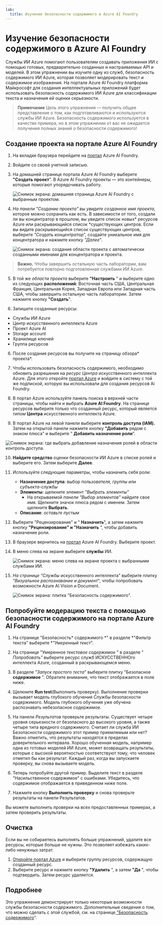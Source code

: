 ```yaml
---
lab:
  title: Изучение безопасности содержимого в Azure AI Foundry
---
```


# Изучение безопасности содержимого в Azure AI Foundry

Службы ИИ Azure помогают пользователям создавать приложения ИИ с помощью готовых, предварительно созданных и настраиваемых API и моделей. В этом упражнении вы изучите одну из служб, безопасность содержимого ИИ Azure, которая позволяет модерировать текст и содержимое изображения. На портале Azure AI Foundry платформа Майкрософт для создания интеллектуальных приложений будет использовать безопасность содержимого ИИ Azure для классификации текста и назначения ей оценки серьезности. 

> **Примечание** Цель этого упражнения — получить общее представление о том, как подготавливаются и используются службы ИИ Azure. Безопасность содержимого используется в качестве примера, но в этом упражнении от вас не ожидается получения полных знаний о безопасности содержимого!

## Создание проекта на портале Azure AI Foundry

1. На вкладке браузера перейдите на [портал](https://ai.azure.com?azure-portal=true) Azure AI Foundry.

2. Войдите со своей учетной записью. 

3. На домашней странице портала Azure AI Foundry выберите **"Создать проект**". В Azure AI Foundry проекты — это контейнеры, которые помогают упорядочивать работу.  

    ![Снимок экрана: домашняя страница Azure AI Foundry с выбранным проектом.](./media/azure-ai-foundry-home-page.png)

4. *На панели "Создание проекта" вы увидите созданное имя проекта*, которое можно сохранить как есть. В зависимости от того, создали ли вы концентратор в прошлом, вы увидите список новых* ресурсов Azure или раскрывающийся список *существующих центров. Если вы видите раскрывающийся список существующих центров, выберите *"Создать концентратор*", создайте уникальное имя для концентратора и нажмите кнопку *"Далее*".  
 
    ![Снимок экрана: создание области проекта с автоматически созданными именами для концентратора и проекта.](./media/azure-ai-foundry-create-project.png)

> **Важно.** Чтобы завершить остальную часть лаборатории, вам потребуется повторно подготовленная службами ИИ Azure.

5. В той же *области проекта* выберите **"Настроить** " и выберите одно из следующих **расположений**: Восточная часть США, Центральная Франция, Центральная Корея, Западная Европа или Западная часть США, чтобы завершить остальную часть лаборатории. Затем нажмите кнопку **"Создать**". 

1. Запишите созданные ресурсы: 
- Службы ИИ Azure
- Центр искусственного интеллекта Azure
- Проект Azure AI
- Storage account
- Хранилище ключей
- Группа ресурсов  

6. После создания ресурсов вы получите на страницу обзора* проекта*. 

7. Чтобы использовать безопасность содержимого, необходимо обновить разрешения на *ресурс Центра* искусственного интеллекта Azure. Для этого откройте [портал Azure](https://portal.azure.com?portal-azure=true) и войдите в систему с той же подпиской, которую вы использовали для создания ресурсов Ai Foundry.  

8. В портал Azure используйте панель поиска в верхней части страницы, чтобы найти и выбрать **Azure AI Foundry**. На странице ресурсов выберите только что созданный ресурс, который является *типом* **Центра** искусственного интеллекта Azure.  

9. В портал Azure на левой панели выберите **контроль доступа (IAM).** Затем на открытой панели нажмите кнопку **"Добавить** рядом с знаком плюса" и выберите " **Добавить назначение роли**". 

![Снимок экрана: где выбрать добавление назначения ролей в области контроль доступа.](./media/content-safety/access-control-step-one.png)

10. **Найдите средство** оценки безопасности ИИ Azure в списке ролей и выберите его. Затем выберите **Далее**. 

11. Используйте следующие параметры, чтобы назначить себя роли: 
    - **Назначение доступа**: выбор *пользователя, группы или субъекта-службы*
    - **Элементы**: щелкните элемент *"Выбрать элементы"*
        - На открываемой *панели "Выбор элементов"* найдите свое имя. Щелкните значок плюса рядом с именем. Затем щелкните **Выбрать**.
    - **Описание**: *оставьте пустым*

12. Выберите "Рецензирование" и " **Назначить**", а затем нажмите кнопку **"Рецензирование" и "Назначить** ", чтобы добавить назначение роли.    

13. В браузере вернитесь на [портал](https://ai.azure.com?azure-portal=true) Azure AI Foundry. Выберите проект. 

14. В меню слева на экране выберите **службы** ИИ.
 
    ![Снимок экрана: меню слева на экране проекта с выбранными службами ИИ.](./media/azure-ai-foundry-ai-services.png)  

15. *На странице "Службы* искусственного интеллекта" выберите плитку *"Визуальное распознавание и документ*", чтобы попробовать возможности Azure AI Vision и Document.
    
    ![Снимок экрана: плитка "Безопасность содержимого".](./media/content-safety-tile.png)

## Попробуйте модерацию текста с помощью безопасности содержимого на портале Azure AI Foundry 

1. На странице "Безопасность* содержимого *" в разделе *"Фильтр текста" выберите **"Умеренный *текст**".

2. На странице "Умеренное *текстовое содержимое* " в разделе " *Попробовать"* выберите ресурс служб ИСКУССТВЕННОго интеллекта Azure, созданный в раскрывающемся меню.   

3. В разделе *"Запуск простого теста*" выберите плитку "Безопасное **содержимое** ". Обратите внимание, что текст отображается в поле ниже. 

4. Щелкните **Run test**(Выполнить проверку). Выполнение проверки вызывает модель глубокого обучения Службы безопасности содержимого. Модель глубокого обучения уже обучена распознавать небезопасное содержимое.

5. На панели *Результатов* проверьте результаты. Существует четыре уровня серьезности от безопасного до высокого уровня, а также четыре типа вредного содержимого. Считает ли служба ИИ Безопасности содержимого этот пример приемлемым или нет? Важно отметить, что результаты находятся в пределах доверительного интервала. Хорошо обученная модель, например одна из готовых моделей ИИ Azure, может возвращать результаты, которые с высокой вероятностью соответствуют тому, что человек отметил бы как результат. Каждый раз, когда вы запускаете проверку, вы снова вызываете модель. 

6. Теперь попробуйте другой пример. Выделите текст в разделе "Насильственное содержимое" с ошибками. Убедитесь, что содержимое отображается в приведенном ниже поле.

7. Нажмите кнопку **Выполнить проверку** и снова проверьте результаты на панели Результатов. 

Вы можете выполнить проверки на всех предоставленных примерах, а затем проверить результаты.

## Очистка

Если вы не собираетесь выполнять больше упражнений, удалите все ресурсы, которые больше не нужны. Это позволяет избежать каких-либо ненужных затрат.

1. [Откройте портал Azure]( https://portal.azure.com) и выберите группу ресурсов, содержащую созданный ресурс.
1. Выберите ресурс и нажмите кнопку **"Удалить** ", а затем **"Да** ", чтобы подтвердить. Затем ресурс удаляется.

## Подробнее

Это упражнение демонстрирует только некоторые возможности службы безопасности содержимого. Дополнительные сведения о том, что можно сделать с этой службой, см. на странице[ "Безопасность содержимого](https://learn.microsoft.com/azure/ai-services/content-safety/overview)".